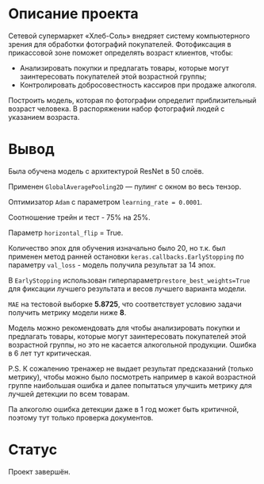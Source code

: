 # Описание проекта

Сетевой супермаркет «Хлеб-Соль» внедряет систему компьютерного зрения для обработки фотографий покупателей. Фотофиксация в прикассовой зоне поможет определять возраст клиентов, чтобы:

- Анализировать покупки и предлагать товары, которые могут заинтересовать покупателей этой возрастной группы;
- Контролировать добросовестность кассиров при продаже алкоголя.

Построить модель, которая по фотографии определит приблизительный возраст человека. В распоряжении набор фотографий людей с указанием возраста.

# Вывод

Была обучена модель с архитектурой ResNet в 50 слоёв.

Применен `GlobalAveragePooling2D` — пулинг с окном во весь тензор.

Оптимизатор `Adam` с параметром `learning_rate = 0.0001`.

Соотношение трейн и тест - 75% на 25%.

Параметр `horizontal_flip` \= True.

Количество эпох для обучения изначально было 20, но т.к. был применен метод ранней остановки `keras.callbacks.EarlyStopping` по параметру `val_loss`  - модель получила результат за 14 эпох.

В `EarlyStopping` использован гиперпараметр`restore_best_weights=True` для фиксации лучшего результата и весов лучшего варианта модели.

`MAE` на тестовой выборке **5.8725**, что соответствует условию задачи получить метрику модели ниже **8**.

Модель можно рекомендовать для чтобы анализировать покупки и предлагать товары, которые могут заинтересовать покупателей этой возрастной группы, но это не касается алкогольной продукции. Ошибка в 6 лет тут критическая.

P.S. К сожалению тренажер не выдает результат предсказаний (только метрику), чтобы можно было посмотреть например в какой возрастной группе наибольшая ошибка и далее попытаться улучшить метрику для лучшей детекции по всем товарам.

Па алкоголю ошибка детекции даже в 1 год может быть критичной, поэтому тут только проверка документов.

# Статус

Проект завершён.